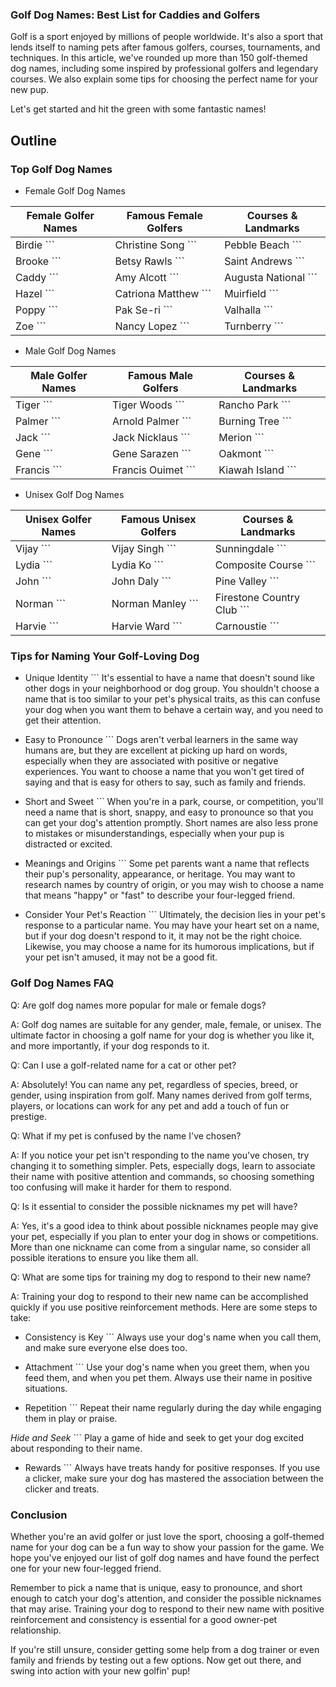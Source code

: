 ### Golf Dog Names: Best List for Caddies and Golfers 

Golf is a sport enjoyed by millions of people worldwide. It's also a sport that lends itself to naming pets after famous golfers, courses, tournaments, and techniques. In this article, we've rounded up more than 150 golf-themed dog names, including some inspired by professional golfers and legendary courses. We also explain some tips for choosing the perfect name for your new pup. 

Let's get started and hit the green with some fantastic names! 

## Outline

### Top Golf Dog Names

- Female Golf Dog Names 

| Female Golfer Names | Famous Female Golfers | Courses & Landmarks |
| ----- | ----- | ----- |
| Birdie ``` | Christine Song ``` | Pebble Beach ``` |
| Brooke ``` | Betsy Rawls ``` | Saint Andrews ``` |
| Caddy ``` | Amy Alcott ``` | Augusta National ``` |
|Hazel ``` | Catriona Matthew ``` | Muirfield ``` |
| Poppy ``` | Pak Se-ri ``` | Valhalla ``` |
| Zoe ``` | Nancy Lopez ``` | Turnberry ``` |

- Male Golf Dog Names 

| Male Golfer Names | Famous Male Golfers | Courses & Landmarks |
| ----- | ----- | ----- |
| Tiger ``` | Tiger Woods ``` | Rancho Park ``` |
| Palmer ``` | Arnold Palmer ``` | Burning Tree ``` |
| Jack ``` | Jack Nicklaus ``` | Merion ``` |
| Gene ``` | Gene Sarazen ``` | Oakmont ``` |
| Francis ``` | Francis Ouimet ``` | Kiawah Island ``` |

- Unisex Golf Dog Names 

| Unisex Golfer Names | Famous Unisex Golfers | Courses & Landmarks |
| ----- | ----- | ----- |
| Vijay ``` | Vijay Singh ``` | Sunningdale ``` |
| Lydia ``` | Lydia Ko ``` |Composite Course ``` |
| John ``` | John Daly ``` | Pine Valley ``` |
| Norman ``` | Norman Manley ``` | Firestone Country Club ``` |
| Harvie ``` | Harvie Ward ``` | Carnoustie ``` |

### Tips for Naming Your Golf-Loving Dog

- Unique Identity ```
It's essential to have a name that doesn't sound like other dogs in your neighborhood or dog group. You shouldn't choose a name that is too similar to your pet's physical traits, as this can confuse your dog when you want them to behave a certain way, and you need to get their attention. 

- Easy to Pronounce ```
Dogs aren't verbal learners in the same way humans are, but they are excellent at picking up hard on words, especially when they are associated with positive or negative experiences. You want to choose a name that you won't get tired of saying and that is easy for others to say, such as family and friends. 

- Short and Sweet ```
When you're in a park, course, or competition, you'll need a name that is short, snappy, and easy to pronounce so that you can get your dog's attention promptly. Short names are also less prone to mistakes or misunderstandings, especially when your pup is distracted or excited. 

- Meanings and Origins ```
Some pet parents want a name that reflects their pup's personality, appearance, or heritage. You may want to research names by country of origin, or you may wish to choose a name that means "happy" or "fast" to describe your four-legged friend. 

- Consider Your Pet's Reaction ```
Ultimately, the decision lies in your pet's response to a particular name. You may have your heart set on a name, but if your dog doesn't respond to it, it may not be the right choice. Likewise, you may choose a name for its humorous implications, but if your pet isn't amused, it may not be a good fit. 

### Golf Dog Names FAQ 

Q: Are golf dog names more popular for male or female dogs? 

A: Golf dog names are suitable for any gender, male, female, or unisex. The ultimate factor in choosing a golf name for your dog is whether you like it, and more importantly, if your dog responds to it. 

Q: Can I use a golf-related name for a cat or other pet? 

A: Absolutely! You can name any pet, regardless of species, breed, or gender, using inspiration from golf. Many names derived from golf terms, players, or locations can work for any pet and add a touch of fun or prestige. 

Q: What if my pet is confused by the name I've chosen? 

A: If you notice your pet isn't responding to the name you've chosen, try changing it to something simpler. Pets, especially dogs, learn to associate their name with positive attention and commands, so choosing something too confusing will make it harder for them to respond. 

Q: Is it essential to consider the possible nicknames my pet will have? 

A: Yes, it's a good idea to think about possible nicknames people may give your pet, especially if you plan to enter your dog in shows or competitions. More than one nickname can come from a singular name, so consider all possible iterations to ensure you like them all. 

Q: What are some tips for training my dog to respond to their new name? 

A: Training your dog to respond to their new name can be accomplished quickly if you use positive reinforcement methods. Here are some steps to take: 

- Consistency is Key ```
Always use your dog's name when you call them, and make sure everyone else does too. 

- Attachment ```
Use your dog's name when you greet them, when you feed them, and when you pet them. Always use their name in positive situations. 

- Repetition ```
Repeat their name regularly during the day while engaging them in play or praise. 

*Hide and Seek* ```
Play a game of hide and seek to get your dog excited about responding to their name. 

- Rewards ```
Always have treats handy for positive responses. If you use a clicker, make sure your dog has mastered the association between the clicker and treats. 

### Conclusion 

Whether you're an avid golfer or just love the sport, choosing a golf-themed name for your dog can be a fun way to show your passion for the game. We hope you've enjoyed our list of golf dog names and have found the perfect one for your new four-legged friend. 

Remember to pick a name that is unique, easy to pronounce, and short enough to catch your dog's attention, and consider the possible nicknames that may arise. Training your dog to respond to their new name with positive reinforcement and consistency is essential for a good owner-pet relationship. 

If you're still unsure, consider getting some help from a dog trainer or even family and friends by testing out a few options. Now get out there, and swing into action with your new golfin' pup!